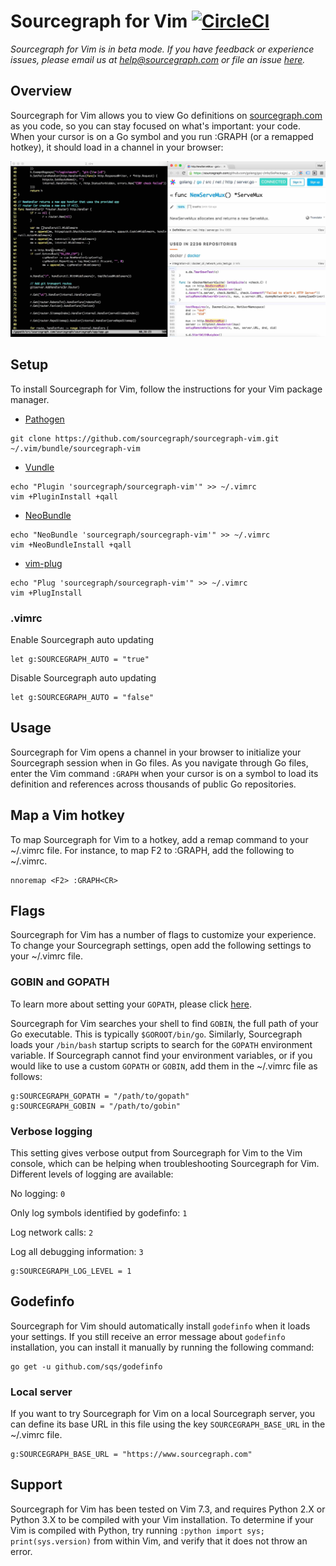 # Sourcegraph for Vim [![CircleCI](https://circleci.com/gh/sourcegraph/sourcegraph-sublime.svg?style=svg)](https://circleci.com/gh/sourcegraph/sourcegraph-sublime)

*Sourcegraph for Vim is in beta mode. If you have feedback or experience issues, please email us at help@sourcegraph.com or file an issue [here](https://github.com/sourcegraph/sourcegraph-vim/issues).*

## Overview

Sourcegraph for Vim allows you to view Go definitions on [sourcegraph.com](http://www.sourcegraph.com) as you code, so you can stay focused on what's important: your code. When your cursor is on a Go symbol and you run :GRAPH (or a remapped hotkey), it should load in a channel in your browser:

![Sourcegraph for Vim](images/setup.jpg)

## Setup

To install Sourcegraph for Vim, follow the instructions for your Vim package manager.

* [Pathogen](https://github.com/tpope/vim-pathogen)
```shell
git clone https://github.com/sourcegraph/sourcegraph-vim.git ~/.vim/bundle/sourcegraph-vim
```

* [Vundle](https://github.com/tpope/vim-pathogen)
```shell
echo "Plugin 'sourcegraph/sourcegraph-vim'" >> ~/.vimrc
vim +PluginInstall +qall
```

* [NeoBundle](https://github.com/Shougo/neobundle.vim)
```shell
echo "NeoBundle 'sourcegraph/sourcegraph-vim'" >> ~/.vimrc
vim +NeoBundleInstall +qall
```

* [vim-plug](https://github.com/junegunn/vim-plug)
```shell
echo "Plug 'sourcegraph/sourcegraph-vim'" >> ~/.vimrc
vim +PlugInstall
```

### .vimrc 
Enable Sourcegraph auto updating
```
let g:SOURCEGRAPH_AUTO = "true"
```
Disable Sourcegraph auto updating
```
let g:SOURCEGRAPH_AUTO = "false"
```

## Usage

Sourcegraph for Vim opens a channel in your browser to initialize your Sourcegraph session when in Go files. As you navigate through Go files, enter the Vim command ```:GRAPH``` when your cursor is on a symbol to load its definition and references across thousands of public Go repositories.

## Map a Vim hotkey

To map Sourcegraph for Vim to a hotkey, add a remap command to your ~/.vimrc file. For instance, to map F2 to :GRAPH, add the following to ~/.vimrc.
```
nnoremap <F2> :GRAPH<CR>
```

## Flags

Sourcegraph for Vim has a number of flags to customize your experience. To change your Sourcegraph settings, open add the following settings to your ~/.vimrc file.

### GOBIN and GOPATH

To learn more about setting your `GOPATH`, please click [here](https://golang.org/doc/code.html#GOPATH).

Sourcegraph for Vim searches your shell to find `GOBIN`, the full path of your Go executable. This is typically `$GOROOT/bin/go`. Similarly, Sourcegraph loads your `/bin/bash` startup scripts to search for the `GOPATH` environment variable. If Sourcegraph cannot find your environment variables, or if you would like to use a custom `GOPATH` or `GOBIN`, add them in the ~/.vimrc file as follows:

```
g:SOURCEGRAPH_GOPATH = "/path/to/gopath"
g:SOURCEGRAPH_GOBIN = "/path/to/gobin"
```

### Verbose logging

This setting gives verbose output from Sourcegraph for Vim to the Vim console, which can be helping when troubleshooting Sourcegraph for Vim. Different levels of logging are available:

No logging: `0`

Only log symbols identified by godefinfo: `1`

Log network calls: `2`

Log all debugging information: `3`

```
g:SOURCEGRAPH_LOG_LEVEL = 1
```

## Godefinfo

Sourcegraph for Vim should automatically install `godefinfo` when it loads your settings. If you still receive an error message about `godefinfo` installation, you can install it manually by running the following command:

```shell
go get -u github.com/sqs/godefinfo
```

### Local server

If you want to try Sourcegraph for Vim on a local Sourcegraph server, you can define its base URL in this file using the key `SOURCEGRAPH_BASE_URL` in the ~/.vimrc file.

```
g:SOURCEGRAPH_BASE_URL = "https://www.sourcegraph.com"
```

## Support

Sourcegraph for Vim has been tested on Vim 7.3, and requires Python 2.X or Python 3.X to be compiled with your Vim installation. To determine if your Vim is compiled with Python, try running ```:python import sys; print(sys.version)``` from within Vim, and verify that it does not throw an error.
